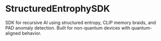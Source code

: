 # StructuredEntrophySDK
SDK for recursive AI using structured entropy, CLIP memory braids, and PAD anomaly detection. Built for non-quantum devices with quantum-aligned behavior.
